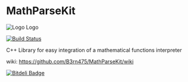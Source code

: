 MathParseKit
========

![Logo Logo](https://raw.github.com/B3rn475/MathParseKit/master/Logos/mpk_logo.png)

[![Build Status](https://travis-ci.org/B3rn475/MathParseKit.png)](https://travis-ci.org/B3rn475/MathParseKit)

C++ Library for easy integration of a mathematical functions interpreter

wiki:
https://github.com/B3rn475/MathParseKit/wiki


[![Bitdeli Badge](https://d2weczhvl823v0.cloudfront.net/B3rn475/mathparsekit/trend.png)](https://bitdeli.com/free "Bitdeli Badge")

